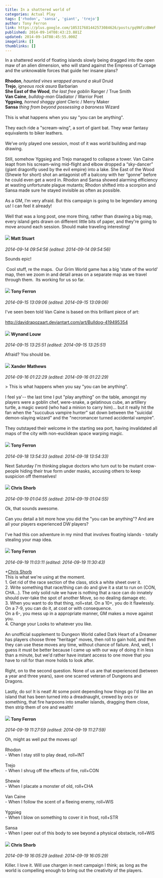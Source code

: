 ```yaml
---
title: In a shattered world of
categories: Actual Play
tags: ['rhodon', 'sansa', 'giant', 'trejo']
author: Tony Ferron
link: https://plus.google.com/105317681442573084626/posts/gq9NfzzBWeF
published: 2014-09-14T08:43:23.881Z
updated: 2014-09-14T08:45:55.000Z
imagelink: []
thumblinks: []
---
```


In a shattered world of floating islands slowly being dragged into the open maw of an alien dimension, who will stand against the Empress of Carnage and the unknowable forces that guide her insane plans?<br /><br /><b>Rhodon</b>, <i>haunted vines wrapped around a skull</i> Druid<br /><b>Trejo</b>, <i>igneous rock asura</i> Barbarian<br /><b>She East of the Wood</b>, <i>the last free goblin</i> Ranger / True Smith<br /><b>Van Caine</b>, <i>bulldog-man</i> Gladiator / Warrior Poet<br /><b>Yggsieg</b>, <i>horned shaggy giant</i> Cleric / Merry Maker<br /><b>Sansa</b> <i>thing from beyond possessing a baroness</i> Wizard<br /><br />This is what happens when you say &quot;you can be anything&quot;.<br /><br />They each ride a &quot;scream-wing&quot;, a sort of giant bat. They wear fantasy equivalents to biker leathers.<br /><br />We’ve only played one session, most of it was world building and map drawing.<br /><br />Still, somehow Yggsieg and Trejo managed to collapse a tower. Van Caine leapt from his scream-wing mid-flight and elbow dropped a “sky-dancer” (giant dragonfly used by the evil empire) into a lake. She East of the Wood (Shewie for short) shot an antagonist off a balcony with her “gonne” before he could even get a word in. Rhodon and Sansa showed alarming efficiency at wasting unfortunate plague mutants; Rhodon shifted into a scorpion and Sansa made sure he stayed invisible as often as possible.<br /><br />As a GM, I’m very afraid. But this campaign is going to be legendary among us! I can feel it already!<br /><br />Well that was a long post, one more thing, rather than drawing a big map, every island gets drawn on different little bits of paper, and they&#39;re going to move around each session. Should make traveling interesting!
<div id='comment z132edmijqfifl4bi04chf4adumtsxiwtuw0k'>
  <h4><img src='{{site.baseurl}}//images/avatars/107973609226591141233_photo.jpg'> Matt Stuart</h4>
      <p><cite>2014-09-14 09:54:56 (edited: 2014-09-14 09:54:56)</cite></p>
        <p>Sounds epic!<br /><br /> Cool stuff, re the maps.  Our Grim World game has a big &#39;state of the world&#39; map, then we zoom in and detail areas on a separate map as we travel through them.  Its working for us so far.</p>
</div>
        

<div id='comment z132edmijqfifl4bi04chf4adumtsxiwtuw0k'>
  <h4><img src='{{site.baseurl}}//images/avatars/105317681442573084626_photo.jpg'> Tony Ferron</h4>
      <p><cite>2014-09-15 13:09:06 (edited: 2014-09-15 13:09:06)</cite></p>
        <p>I&#39;ve seen been told Van Caine is based on this brilliant piece of art:<br /><br /><a href="http://davidrapozaart.deviantart.com/art/Bulldog-419495354" class="ot-anchor">http://davidrapozaart.deviantart.com/art/Bulldog-419495354</a></p>
</div>
        

<div id='comment z132edmijqfifl4bi04chf4adumtsxiwtuw0k'>
  <h4><img src='{{site.baseurl}}//images/avatars/111256963556395023796_photo.jpg'> Wynand Louw</h4>
      <p><cite>2014-09-15 13:25:51 (edited: 2014-09-15 13:25:51)</cite></p>
        <p>Afraid? You should be. </p>
</div>
        

<div id='comment z132edmijqfifl4bi04chf4adumtsxiwtuw0k'>
  <h4><img src='{{site.baseurl}}//images/avatars/107449243374830546772_photo.jpg'> Xander Mathews</h4>
      <p><cite>2014-09-16 01:22:29 (edited: 2014-09-16 01:22:29)</cite></p>
        <p>&gt; This is what happens when you say &quot;you can be anything&quot;.<br /><br />I feel ya&#39;-- the last time I put &quot;play anything&quot; on the table, amongst my players were a goblin chef, were-snake, a gelatinous cube, an artillery turtle, a magic sword (who had a minion to carry him)... but it really hit the fan when the &quot;succubus vampire hunter&quot; sat down between the &quot;suicidal demon-slaying wizard&quot; and the &quot;necromancer turned accidental vampire&quot;.<br /><br />They outstayed their welcome in the starting sea port, having invalidated all maps of the city with non-euclidean space warping magic.</p>
</div>
        

<div id='comment z132edmijqfifl4bi04chf4adumtsxiwtuw0k'>
  <h4><img src='{{site.baseurl}}//images/avatars/105317681442573084626_photo.jpg'> Tony Ferron</h4>
      <p><cite>2014-09-18 13:54:33 (edited: 2014-09-18 13:54:33)</cite></p>
        <p>Next Saturday I&#39;m thinking plague doctors who turn out to be mutant crow-people hiding their true form under masks, accusing others to keep suspicion off themselves!</p>
</div>
        

<div id='comment z132edmijqfifl4bi04chf4adumtsxiwtuw0k'>
  <h4><img src='{{site.baseurl}}//images/avatars/116785724378741876952_photo.jpg'> Chris Shorb</h4>
      <p><cite>2014-09-19 01:04:55 (edited: 2014-09-19 01:04:55)</cite></p>
        <p>Ok, that sounds awesome.<br /><br />Can you detail a bit more how you did the &quot;you can be anything&quot;? And are all your players experienced DW players?<br /><br />I&#39;ve had this con adventure in my mind that involves floating islands - totally stealing your map idea.</p>
</div>
        

<div id='comment z132edmijqfifl4bi04chf4adumtsxiwtuw0k'>
  <h4><img src='{{site.baseurl}}//images/avatars/105317681442573084626_photo.jpg'> Tony Ferron</h4>
      <p><cite>2014-09-19 11:03:11 (edited: 2014-09-19 11:30:43)</cite></p>
        <p><span class="proflinkWrapper"><span class="proflinkPrefix">+</span><a class="proflink" href="https://plus.google.com/116785724378741876952" oid="116785724378741876952">Chris Shorb</a></span> <br />This is what we&#39;re using at the moment.<br />1. Get rid of the race section of the class, stick a white sheet over it.<br />2. Write something that race/thing can do and give it a stat to run on (CON, CHA...). The only solid rule we have is nothing that a race can do innately should over-take the spot of another Move, so no dealing damage etc.<br />3. When you want to do that thing, roll+stat. On a 10+, you do it flawlessly.<br />On a 7-9, you can do it, at cost or with consequence.<br />On a 6-, you mess up in a appropriate manner, GM makes a move against you.<br />4. Change your Looks to whatever you like.<br /><br />An unofficial supplement to Dungeon World called Dark Heart of a Dreamer has players choose three &quot;heritage&quot; moves, then roll to gain hold, and then they can use these moves any time, without chance of failure. And, well, I guess it must be better because I came up with our way of doing it in less than a minute, but we&#39;d rather have instant access to one move that you have to roll for than more holds to look after.<br /><br />Right, on to the second question. None of us are that experienced (between a year and three years), save one scarred veteran of Dungeons and Dragons.<br /><br />Lastly, do so! It is neat! At some point depending how things go I&#39;d like an island that has been turned into a dreadnaught, crewed by orcs or something, that fire harpoons into smaller islands, dragging them close, then strip them of ore and wealth!</p>
</div>
        

<div id='comment z132edmijqfifl4bi04chf4adumtsxiwtuw0k'>
  <h4><img src='{{site.baseurl}}//images/avatars/105317681442573084626_photo.jpg'> Tony Ferron</h4>
      <p><cite>2014-09-19 11:27:59 (edited: 2014-09-19 11:27:59)</cite></p>
        <p>Oh, might as well put the moves up!<br /><br />Rhodon<br />- When I stay still to play dead, roll+INT<br /><br />Trejo<br />- When I shrug off the effects of fire, roll+CON<br /><br />Shewie<br />- When I placate a monster of old, roll+CHA<br /><br />Van Caine<br />- When I follow the scent of a fleeing enemy, roll+WIS<br /><br />Yggsieg<br />- When I blow on something to cover it in frost, roll+STR<br /><br />Sansa<br />- When I peer out of this body to see beyond a physical obstacle, roll+WIS</p>
</div>
        

<div id='comment z132edmijqfifl4bi04chf4adumtsxiwtuw0k'>
  <h4><img src='{{site.baseurl}}//images/avatars/116785724378741876952_photo.jpg'> Chris Shorb</h4>
      <p><cite>2014-09-19 16:05:29 (edited: 2014-09-19 16:05:29)</cite></p>
        <p>Killer. I love it. Will use chargen in next campaign I think; as long as the world is compelling enough to bring out the creativity of the players.</p>
</div>
        